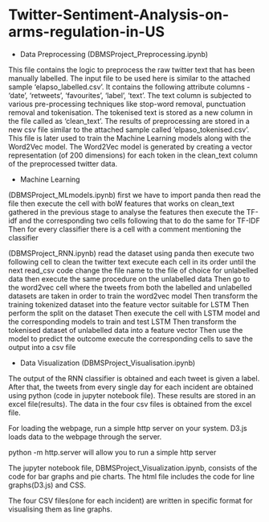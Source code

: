 # Twitter-Sentiment-Analysis-on-arms-regulation-in-US


* Data Preprocessing (DBMSProject_Preprocessing.ipynb)

This file contains the logic to preprocess the raw twitter text that has been manually labelled.
The input file to be used here is similar to the attached sample ‘elapso_labelled.csv’. It contains the following attribute columns -
‘date’, ‘retweets’, ‘favourites’, ‘label’, ‘text’.
The text column is subjected to various pre-processing techniques like stop-word removal, punctuation removal and tokenisation.
The tokenised text is stored as a new column in the file called as ‘clean_text’. 
The results of preprocessing are stored in a new csv file similar to the attached sample called ‘elpaso_tokenised.csv’. This file is later used to train the Machine Learning models along with the Word2Vec model.
The Word2Vec model is generated by creating a vector representation (of 200 dimensions) for each token in the clean_text column of the preprocessed twitter data.

* Machine Learning

(DBMSProject_MLmodels.ipynb)
first we have to import panda then read the file
then execute the cell with boW features that works on clean_text gathered in the previous stage to analyse the features
then execute the TF-idf and the corresponding two cells following that to do the same for TF-IDF
Then for every classifier there is a cell with a comment mentioning the classifier

(DBMSProject_RNN.ipynb)
read the dataset using panda
then execute two following cell to clean the twitter text
execute each cell in its order until the next read_csv code
change the file name to the file of choice for unlabelled data 
then execute the same procedure on the unlabelled data
Then go to the word2vec cell where the tweets from both the labelled and unlabelled datasets are taken in order to train the word2vec model
Then transform the training tokenized dataset into the feature vector suitable for LSTM
Then perform the split on the dataset
Then execute the cell with LSTM model and the corresponding models to train and test LSTM 
Then transform the tokenised dataset of unlabelled data into a feature vector
Then use the model to predict the outcome 
execute the corresponding cells to save the output into a csv file

* Data Visualization (DBMSProject_Visualisation.ipynb)

The output of the RNN classifier is obtained and each tweet is given a label. After that, the tweets from every single day for each incident are obtained using python (code in jupyter notebook file). These results are stored in an excel file(results). The data in the four csv files is obtained from the excel file. 

For loading the webpage, run a simple http server on your system. D3.js loads data to the webpage through the server.

python -m http.server will allow you to run a simple http server

The jupyter notebook file, DBMSProject_Visualization.ipynb, consists of the code for bar graphs and pie charts. The html file includes the code for line graphs(D3.js) and CSS.

The four CSV files(one for each incident) are written in specific format for visualising them as line graphs. 



